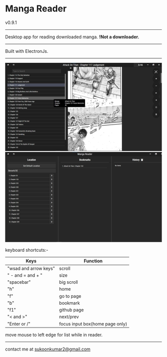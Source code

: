 # Manga Reader

v0.9.1

---

Desktop app for reading downloaded manga.
**!Not a downloader.**

---

Built with ElectronJs.

---

![Screenshot](assets/Screenshot%202021-06-21%20035234.jpg)
![Screenshot](assets/Screenshot%202021-06-21%20035509.jpg)

keyboard shortcuts:-

| Keys                  | Function                        |
| --------------------- | ------------------------------- |
| "wsad and arrow keys" | scroll                          |
| " - and = and + "     | size                            |
| "spacebar"            | big scroll                      |
| "h"                   | home                            |
| "f"                   | go to page                      |
| "b"                   | bookmark                        |
| "f1"                  | github page                     |
| "< and >"             | next/prev                       |
| "Enter or /"          | focus input box(home page only) |

move mouse to left edge for list while in reader.

---

contact me at sukoonkumar2@gmail.com
